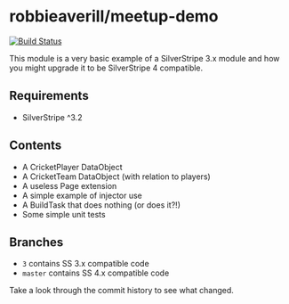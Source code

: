 # robbieaverill/meetup-demo

[![Build Status](https://travis-ci.org/robbieaverill/meetup-demo.svg?branch=3)](https://travis-ci.org/robbieaverill/meetup-demo)

This module is a very basic example of a SilverStripe 3.x module and how you might upgrade it to be SilverStripe 4 compatible.

## Requirements

* SilverStripe ^3.2

## Contents

* A CricketPlayer DataObject
* A CricketTeam DataObject (with relation to players)
* A useless Page extension
* A simple example of injector use
* A BuildTask that does nothing (or does it?!)
* Some simple unit tests

## Branches

* `3` contains SS 3.x compatible code
* `master` contains SS 4.x compatible code

Take a look through the commit history to see what changed.
